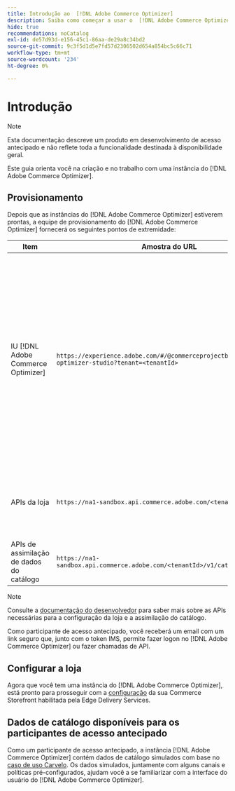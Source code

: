 ```yaml
---
title: Introdução ao  [!DNL Adobe Commerce Optimizer]
description: Saiba como começar a usar o  [!DNL Adobe Commerce Optimizer].
hide: true
recommendations: noCatalog
exl-id: de57d93d-e156-45c1-86aa-de29a8c34bd2
source-git-commit: 9c3f5d1d5e7fd57d2306502d654a854bc5c66c71
workflow-type: tm+mt
source-wordcount: '234'
ht-degree: 0%

---
```


# Introdução

>[!NOTE]
>
>Esta documentação descreve um produto em desenvolvimento de acesso antecipado e não reflete toda a funcionalidade destinada à disponibilidade geral.

Este guia orienta você na criação e no trabalho com uma instância do [!DNL Adobe Commerce Optimizer].

<!--Click the tabs below to see high-level workflow overviews for the following user types:

- Administrators
- Merchants
- Developers

>[!BEGINTABS]

>[!TAB Administrator and merchant workflow]

This diagram provides a high-level overview of how administrators and merchants access and manage [!DNL Adobe Commerce Optimizer] instances. See the [Adobe Admin Console Guide](https://helpx.adobe.com/br/enterprise/admin-guide.html) for more information about administrator workflows.

NEED DIAGRAM

>[!TAB Developer workflow]

This diagram provides a high-level overview of how developers create integrations for [!DNL Adobe Commerce Optimizer] using App Builder. See the [API documentation](https://developer.adobe.com/commerce/webapi/rest/) for more information.

NEED DIAGRAM

>[!ENDTABS]
-->

## Provisionamento

Depois que as instâncias do [!DNL Adobe Commerce Optimizer] estiverem prontas, a equipe de provisionamento do [!DNL Adobe Commerce Optimizer] fornecerá os seguintes pontos de extremidade:

| Item | Amostra do URL | Finalidade |
|---|---|---|
| IU [!DNL Adobe Commerce Optimizer] | `https://experience.adobe.com/#/@commerceprojectbeacon/commerce-optimizer-studio?tenant=<tenantId>` | Acesse a interface do Commerce Optimizer para gerenciar seu catálogo em:<br>1. Regras de merchandising (descoberta de produtos, recomendações de produtos).<br>2. Gerenciamento de catálogo (criação de canal e política).<br>3. Insights de dados (veja o status de assimilação de dados do catálogo). |
| APIs da loja | `https://na1-sandbox.api.commerce.adobe.com/<tenantId>/graphql` | Acesse as APIs necessárias para configurar sua loja do Commerce com a tecnologia do Edge Delivery Services. |
| APIs de assimilação de dados do catálogo | `https://na1-sandbox.api.commerce.adobe.com/<tenantId>/v1/catalog/<entity>` | Acesse as APIs necessárias para assimilar os dados do catálogo. |

>[!NOTE]
>
>Consulte a [documentação do desenvolvedor](https://developer-stage.adobe.com/commerce/services/composable-catalog/) para saber mais sobre as APIs necessárias para a configuração da loja e a assimilação do catálogo.

Como participante de acesso antecipado, você receberá um email com um link seguro que, junto com o token IMS, permite fazer logon no [!DNL Adobe Commerce Optimizer] ou fazer chamadas de API.

## Configurar a loja

Agora que você tem uma instância do [!DNL Adobe Commerce Optimizer], está pronto para prosseguir com a [configuração](./storefront.md) da sua Commerce Storefront habilitada pela Edge Delivery Services.

## Dados de catálogo disponíveis para os participantes de acesso antecipado

Como um participante de acesso antecipado, a instância [!DNL Adobe Commerce Optimizer] contém dados de catálogo simulados com base no [caso de uso Carvelo](./use-case/admin-use-case.md). Os dados simulados, juntamente com alguns canais e políticas pré-configurados, ajudam você a se familiarizar com a interface do usuário do [!DNL Adobe Commerce Optimizer].

<!--Ingest catalog data

By default, [!DNL Adobe Commerce Optimizer] instances do not include any product data.

See the [Ingestion API](https://developer-stage.adobe.com/commerce/services/composable-catalog/data-ingestion/using-the-api/) documentation to learn how you can import your catalog data into [!DNL Adobe Commerce Optimizer].

The catalog data that you ingest is visible in the [data insights](./insights-overview.md) page. Additionally, you can use the [Catalog](./catalog-overview.md) page to define the channels and policies.-->
